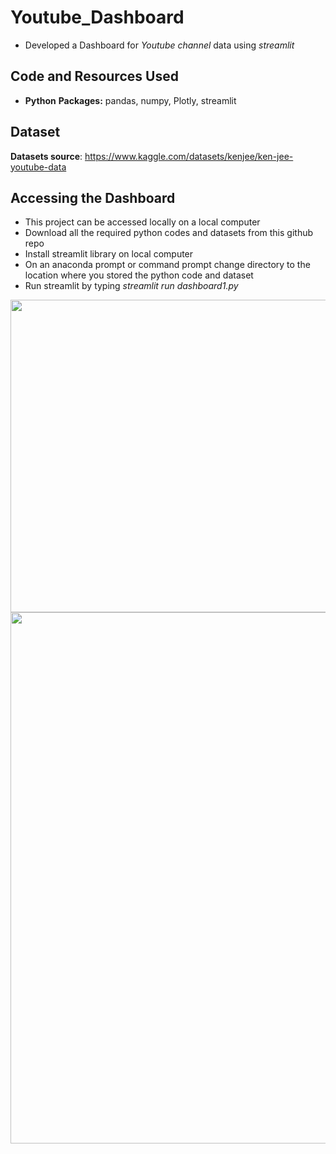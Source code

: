 # Youtube_Dashboard
* Developed a Dashboard for *Youtube channel* data using *streamlit* 


## Code and Resources Used 
* **Python**
**Packages:** pandas, numpy, Plotly, streamlit 

## Dataset
**Datasets source**: https://www.kaggle.com/datasets/kenjee/ken-jee-youtube-data

## Accessing the Dashboard
* This project can be accessed locally on a local computer 
* Download all the required python codes and datasets from this github repo
* Install streamlit library on local computer
* On an anaconda prompt or command prompt change directory to the location where you stored the python code and dataset
* Run streamlit by typing *streamlit run dashboard1.py*



<img src="https://github.com/Khlement/Youtube_Dashboard/assets/87413037/d491b70e-7e74-48fc-a0d3-2b0c061d1001" width="900" height="500">
<img src="https://github.com/Khlement/Youtube_Dashboard/assets/87413037/ed637475-1e57-482a-b5a6-a8853260ed19" width="900" height="850">

